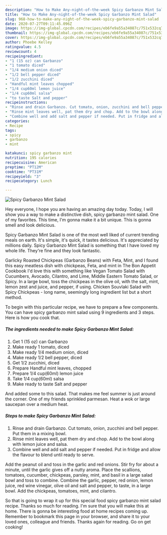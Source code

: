 ```yaml
---
description: "How to Make Any-night-of-the-week Spicy Garbanzo Mint Salad"
title: "How to Make Any-night-of-the-week Spicy Garbanzo Mint Salad"
slug: 968-how-to-make-any-night-of-the-week-spicy-garbanzo-mint-salad
date: 2020-07-27T09:11:45.096Z
image: https://img-global.cpcdn.com/recipes/eb6fe9a55a34087c/751x532cq70/spicy-garbanzo-mint-salad-recipe-main-photo.jpg
thumbnail: https://img-global.cpcdn.com/recipes/eb6fe9a55a34087c/751x532cq70/spicy-garbanzo-mint-salad-recipe-main-photo.jpg
cover: https://img-global.cpcdn.com/recipes/eb6fe9a55a34087c/751x532cq70/spicy-garbanzo-mint-salad-recipe-main-photo.jpg
author: Phoebe Kelley
ratingvalue: 4.5
reviewcount: 4
recipeingredient:
- "1 (15 oz) can Garbanzo"
- "1 tomato diced"
- "1/4 medium onion diced"
- "1/2 bell pepper diced"
- "1/2 zucchini diced"
- "Handful mint leaves chopped"
- "1/4 cup60ml lemon juice"
- "1/4 cup60ml salsa"
- "to taste Salt and pepper"
recipeinstructions:
- "Rinse and drain Garbanzo. Cut tomato, onion, zucchini and bell pepper. Put them in a mixing bowl."
- "Rinse mint leaves well, pat them dry and chop. Add to the bowl along with lemon juice and salsa."
- "Combine well and add salt and pepper if needed. Put in fridge and allow the flavour to blend until ready to serve."
categories:
- Recipe
tags:
- spicy
- garbanzo
- mint

katakunci: spicy garbanzo mint 
nutrition: 195 calories
recipecuisine: American
preptime: "PT12M"
cooktime: "PT31M"
recipeyield: "3"
recipecategory: Lunch

---
```



![Spicy Garbanzo Mint Salad](https://img-global.cpcdn.com/recipes/eb6fe9a55a34087c/751x532cq70/spicy-garbanzo-mint-salad-recipe-main-photo.jpg)

Hey everyone, I hope you are having an amazing day today. Today, I will show you a way to make a distinctive dish, spicy garbanzo mint salad. One of my favorites. This time, I'm gonna make it a bit unique. This is gonna smell and look delicious.

Spicy Garbanzo Mint Salad is one of the most well liked of current trending meals on earth. It's simple, it's quick, it tastes delicious. It's appreciated by millions daily. Spicy Garbanzo Mint Salad is something that I have loved my whole life. They're fine and they look fantastic.

Garlicky Roasted Chickpeas (Garbanzo Beans) with Feta, Mint, and I found this easy meatless dish with chickpeas, Feta, and mint in The Bon Appetit Cookbook I&#39;d love this with something like Vegan Tomato Salad with Cucumbers, Avocado, Cilantro, and Lime, Middle Eastern Tomato Salad, or Spicy. In a large bowl, toss the chickpeas in the olive oil, with the salt, mint, lemon zest and juice, and pepper, if using. Chicken Souvlaki Salad with Spicy Chickpeas - long name, seemingly long ingredient list but a short method.


To begin with this particular recipe, we have to prepare a few components. You can have spicy garbanzo mint salad using 9 ingredients and 3 steps. Here is how you cook that.

<!--inarticleads1-->

##### The ingredients needed to make Spicy Garbanzo Mint Salad:

1. Get 1 (15 oz) can Garbanzo
1. Make ready 1 tomato, diced
1. Make ready 1/4 medium onion, diced
1. Make ready 1/2 bell pepper, diced
1. Get 1/2 zucchini, diced
1. Prepare Handful mint leaves, chopped
1. Prepare 1/4 cup(60ml) lemon juice
1. Take 1/4 cup(60ml) salsa
1. Make ready to taste Salt and pepper


And added some to this salad. That makes me feel summer is just around the corner. One of my friends sprinkled parmesan. Heat a wok or large saucepan over a medium heat. 

<!--inarticleads2-->

##### Steps to make Spicy Garbanzo Mint Salad:

1. Rinse and drain Garbanzo. Cut tomato, onion, zucchini and bell pepper. Put them in a mixing bowl.
1. Rinse mint leaves well, pat them dry and chop. Add to the bowl along with lemon juice and salsa.
1. Combine well and add salt and pepper if needed. Put in fridge and allow the flavour to blend until ready to serve.


Add the peanut oil and toss in the garlic and red onions. Stir fry for about a minute, until the garlic gives off a nutty aroma. Place the scallions, tomatoes, cucumber, chickpeas, parsley, mint, and basil in a large salad bowl and toss to combine. Combine the garlic, pepper, red onion, lemon juice, red wine vinegar, olive oil and salt and pepper, to taste, in a large bowl. Add the chickpeas, tomatoes, mint, and cilantro. 

So that is going to wrap it up for this special food spicy garbanzo mint salad recipe. Thanks so much for reading. I'm sure that you will make this at home. There is gonna be interesting food at home recipes coming up. Remember to bookmark this page in your browser, and share it to your loved ones, colleague and friends. Thanks again for reading. Go on get cooking!

